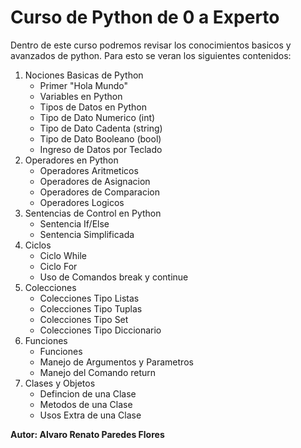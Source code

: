 # **Curso de Python de 0 a Experto**
Dentro de este curso podremos revisar los conocimientos basicos y avanzados de python.
Para esto se veran  los siguientes contenidos:
1. Nociones Basicas de Python
    - Primer "Hola Mundo"
    - Variables en Python
    - Tipos de Datos en Python
    - Tipo de Dato Numerico (int)
    - Tipo de Dato Cadenta (string)
    - Tipo de Dato Booleano (bool)
    - Ingreso de Datos por Teclado
2. Operadores en Python
    - Operadores Aritmeticos
    - Operadores de Asignacion
    - Operadores de Comparacion
    - Operadores Logicos
3. Sentencias de Control en Python
    - Sentencia If/Else
    - Sentencia Simplificada
4. Ciclos
    - Ciclo While
    - Ciclo For
    - Uso de Comandos break y continue
5. Colecciones
    - Colecciones Tipo Listas
    - Colecciones Tipo Tuplas
    - Colecciones Tipo Set
    - Colecciones Tipo Diccionario
6. Funciones
    - Funciones
    - Manejo de Argumentos y Parametros
    - Manejo del Comando return
7. Clases y Objetos
    - Defincion de una Clase
    - Metodos de una Clase
    - Usos Extra de una Clase

**Autor: Alvaro Renato Paredes Flores**